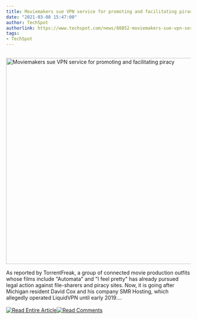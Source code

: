 ```yaml
---
title: Moviemakers sue VPN service for promoting and facilitating piracy
date: "2021-03-08 15:47:00"
author: TechSpot
authorlink: https://www.techspot.com/news/88852-moviemakers-sue-vpn-service-promoting-facilitating-piracy.html
tags:
- TechSpot
---
```

<a href="https://www.techspot.com/news/88852-moviemakers-sue-vpn-service-promoting-facilitating-piracy.html" target="_blank"><img src="https://static.techspot.com/images2/news/ts3_thumbs/2020/09/2020-09-07-ts3_thumbs-f72.jpg" width="800" height="560" style="padding: 15px 0" title="Moviemakers sue VPN service for promoting and facilitating piracy" /></a><br />As reported by TorrentFreak, a group of connected movie production outfits whose films include "Automata" and "I feel pretty" has already pursued legal action against file-sharers and piracy sites. Now, it is going after Michigan resident David Cox and his company SMR Hosting, which allegedly operated LiquidVPN until early 2019....<br /><br /><a href="https://www.techspot.com/news/88852-moviemakers-sue-vpn-service-promoting-facilitating-piracy.html"><img src="https://static.techspot.com/images/rss/rss_buttons_01.png" border="0" alt="Read Entire Article" /></a><a href="https://www.techspot.com/news/88852-moviemakers-sue-vpn-service-promoting-facilitating-piracy.html#comments"><img src="https://static.techspot.com/images/rss/rss_buttons_02.png" border="0" alt="Read Comments" /></a><br /><br />